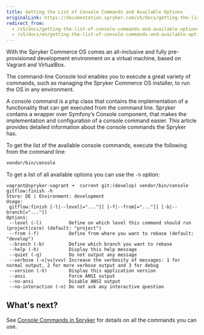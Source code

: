 ```yaml
---
title: Getting the List of Console Commands and Available Options
originalLink: https://documentation.spryker.com/v5/docs/getting-the-list-of-console-commands-and-available-options
redirect_from:
  - /v5/docs/getting-the-list-of-console-commands-and-available-options
  - /v5/docs/en/getting-the-list-of-console-commands-and-available-options
---
```


With the Spryker Commerce OS comes an all-inclusive and fully pre-provisioned development environment on a virtual machine, based on Vagrant and VirtualBox.

The command-line Console tool enables you to execute a great variety of commands, such as managing the Spryker Commerce OS installer, to run the OS in any environment.

A console command is a php class that contains the implementation of a functionality that can get executed from the command line. Spryker contains a wrapper over Symfony’s Console component, that makes the implementation and configuration of a console command easier. This article provides detailed information about the console commands the Spryker has.

To get the list of the available console commands, execute the following from the command line:

```bash
vendor/bin/console
```
To get a list of all available options you can use the `-h` option:

```
vagrant@spryker-vagrant ➜  current git:(develop) vendor/bin/console gitflow:finish -h
Store: DE | Environment: development
Usage:
 gitflow:finish [-l|--level[="..."]] [-f|--from[="..."]] [-b|--branch[="..."]]
Options:
 --level (-l)          Define on which level this command should run (project|core) (default: "project")
 --from (-f)           Define from where you want to rebase (default: "develop")
 --branch (-b)         Define which branch you want to rebase
 --help (-h)           Display this help message
 --quiet (-q)          Do not output any message
 --verbose (-v|vv|vvv) Increase the verbosity of messages: 1 for normal output, 2 for more verbose output and 3 for debug
 --version (-V)        Display this application version
 --ansi                Force ANSI output
 --no-ansi             Disable ANSI output
 --no-interaction (-n) Do not ask any interactive question
 ```
 
##  What's next?
See [Console Commands in Spryker](https://documentation.spryker.com/docs/en/console ) for details on all the commands you can use.
